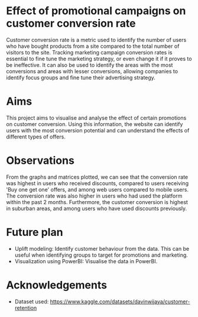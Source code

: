 # Effect of promotional campaigns on customer conversion rate
Customer conversion rate is a metric used to identify the number of users who have bought products from a site compared to the total number of visitors to the site. Tracking marketing campaign conversion rates is essential to fine tune the marketing strategy, or even change it if it proves to be ineffective. It can also be used to identify the areas with the most conversions and areas with lesser conversions, allowing companies to identify focus groups and fine tune their advertising strategy.

# Aims
This project aims to visualise and analyse the effect of certain promotions on customer conversion. Using this information, the website can identify users with the most conversion potential and can understand the effects of different types of offers.

# Observations
From the graphs and matrices plotted, we can see that the conversion rate was highest in users who received discounts, compared to users receiving 'Buy one get one' offers, and among web users compared to mobile users.
The conversion rate was also higher in users who had used the platform within the past 2 months.
Furthermore, the customer conversion is highest in suburban areas, and among users who have used discounts previously.

# Future plan
- Uplift modeling: Identify customer behaviour from the data. This can be useful when identifying groups to target for promotions and marketing.
- Visualization using PowerBI: Visualise the data in PowerBI.

# Acknowledgements
- Dataset used: https://www.kaggle.com/datasets/davinwijaya/customer-retention
